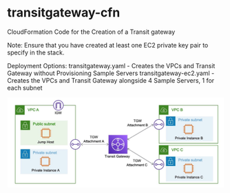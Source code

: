 # transitgateway-cfn
CloudFormation Code for the Creation of a Transit gateway

Note: Ensure that you have created at least one EC2 private key pair to specify in the stack. 

Deployment Options:
transitgateway.yaml - Creates the VPCs and Transit Gateway without Provisioning Sample Servers
transitgateway-ec2.yaml - Creates the VPCs and Transit Gateway alongside 4 Sample Servers, 1 for each subnet

![architecture diagram](./Architectural_Diagram.jpg)
